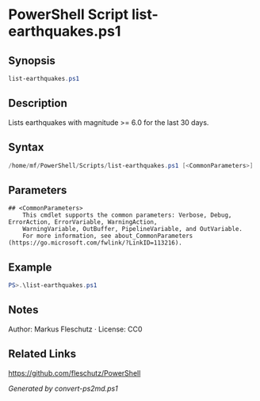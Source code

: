 # PowerShell Script list-earthquakes.ps1

## Synopsis
```powershell
list-earthquakes.ps1
```

## Description
Lists earthquakes with magnitude >= 6.0 for the last 30 days.

## Syntax
```powershell
/home/mf/PowerShell/Scripts/list-earthquakes.ps1 [<CommonParameters>]
```

## Parameters

```
## <CommonParameters>
    This cmdlet supports the common parameters: Verbose, Debug, ErrorAction, ErrorVariable, WarningAction, 
    WarningVariable, OutBuffer, PipelineVariable, and OutVariable.
    For more information, see about_CommonParameters (https://go.microsoft.com/fwlink/?LinkID=113216).
```

## Example
```powershell
PS>.\list-earthquakes.ps1
```


## Notes
Author: Markus Fleschutz · License: CC0

## Related Links
https://github.com/fleschutz/PowerShell

*Generated by convert-ps2md.ps1*
